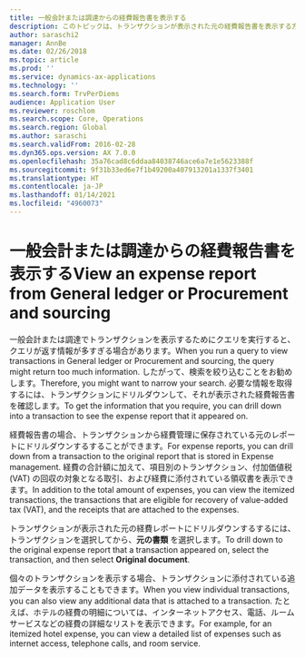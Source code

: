 ```yaml
---
title: 一般会計または調達からの経費報告書を表示する
description: このトピックは、トランザクションが表示された元の経費報告書を表示する方法を説明しています。
author: saraschi2
manager: AnnBe
ms.date: 02/26/2018
ms.topic: article
ms.prod: ''
ms.service: dynamics-ax-applications
ms.technology: ''
ms.search.form: TrvPerDiems
audience: Application User
ms.reviewer: roschlom
ms.search.scope: Core, Operations
ms.search.region: Global
ms.author: saraschi
ms.search.validFrom: 2016-02-28
ms.dyn365.ops.version: AX 7.0.0
ms.openlocfilehash: 35a76cad8c6ddaa84038746ace6a7e1e5623388f
ms.sourcegitcommit: 9f31b33ed6e7f1b49200a407913201a1337f3401
ms.translationtype: HT
ms.contentlocale: ja-JP
ms.lasthandoff: 01/14/2021
ms.locfileid: "4960073"
---
```

# <a name="view-an-expense-report-from-general-ledger-or-procurement-and-sourcing"></a><span data-ttu-id="686b9-103">一般会計または調達からの経費報告書を表示する</span><span class="sxs-lookup"><span data-stu-id="686b9-103">View an expense report from General ledger or Procurement and sourcing</span></span>

<span data-ttu-id="686b9-104">一般会計または調達でトランザクションを表示するためにクエリを実行すると、クエリが返す情報が多すぎる場合があります。</span><span class="sxs-lookup"><span data-stu-id="686b9-104">When you run a query to view transactions in General ledger or Procurement and sourcing, the query might return too much information.</span></span> <span data-ttu-id="686b9-105">したがって、検索を絞り込むことをお勧めします。</span><span class="sxs-lookup"><span data-stu-id="686b9-105">Therefore, you might want to narrow your search.</span></span> <span data-ttu-id="686b9-106">必要な情報を取得するには、トランザクションにドリルダウンして、それが表示された経費報告書を確認します。</span><span class="sxs-lookup"><span data-stu-id="686b9-106">To get the information that you require, you can drill down into a transaction to see the expense report that it appeared on.</span></span>

<span data-ttu-id="686b9-107">経費報告書の場合、トランザクションから経費管理に保存されている元のレポートにドリルダウンするすることができます。</span><span class="sxs-lookup"><span data-stu-id="686b9-107">For expense reports, you can drill down from a transaction to the original report that is stored in Expense management.</span></span> <span data-ttu-id="686b9-108">経費の合計額に加えて、項目別のトランザクション、付加価値税 (VAT) の回収の対象となる取引、および経費に添付されている領収書を表示できます。</span><span class="sxs-lookup"><span data-stu-id="686b9-108">In addition to the total amount of expenses, you can view the itemized transactions, the transactions that are eligible for recovery of value-added tax (VAT), and the receipts that are attached to the expenses.</span></span>

<span data-ttu-id="686b9-109">トランザクションが表示された元の経費レポートにドリルダウンするするには、トランザクションを選択してから、**元の書類** を選択します。</span><span class="sxs-lookup"><span data-stu-id="686b9-109">To drill down to the original expense report that a transaction appeared on, select the transaction, and then select **Original document**.</span></span>

<span data-ttu-id="686b9-110">個々のトランザクションを表示する場合、トランザクションに添付されている追加データを表示することもできます。</span><span class="sxs-lookup"><span data-stu-id="686b9-110">When you view individual transactions, you can also view any additional data that is attached to a transaction.</span></span> <span data-ttu-id="686b9-111">たとえば、ホテルの経費の明細については、インターネットアクセス、電話、ルームサービスなどの経費の詳細なリストを表示できます。</span><span class="sxs-lookup"><span data-stu-id="686b9-111">For example, for an itemized hotel expense, you can view a detailed list of expenses such as internet access, telephone calls, and room service.</span></span>
